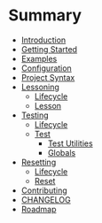 # Summary

- [Introduction](./introduction.md)
- [Getting Started](./getting-started.md)
- [Examples](./examples.md)
- [Configuration](./configuration.md)
- [Project Syntax](./project-syntax.md)
- [Lessoning]()
  - [Lifecycle](./lessoning/lifecycle.md)
  - [Lesson](./lessoning/lesson.md)
- [Testing]()
  - [Lifecycle](./testing/lifecycle.md)
  - [Test]()
    - [Test Utilities](./testing/test-utilities.md)
    - [Globals](./testing/globals.md)
- [Resetting]()
  - [Lifecycle](./resetting/lifecycle.md)
  - [Reset](./resetting/reset.md)
- [Contributing](./contributing.md)
- [CHANGELOG](./CHANGELOG.md)
- [Roadmap](./roadmap.md)
